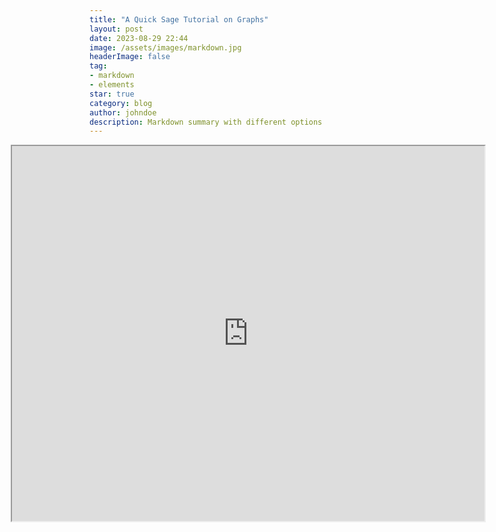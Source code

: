 ```yaml
---
title: "A Quick Sage Tutorial on Graphs"
layout: post
date: 2023-08-29 22:44
image: /assets/images/markdown.jpg
headerImage: false
tag:
- markdown
- elements
star: true
category: blog
author: johndoe
description: Markdown summary with different options
---
```



<iframe src="https://dodoturkoz.github.io/URSS/part1.html" title="do" width="150%" height="600" style="max-width: 150%;margin-left: -25%;"></iframe>
